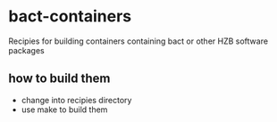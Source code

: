 # bact-containers

Recipies for building containers containing bact or other HZB software packages

## how to build them

* change into recipies directory
* use make to build them
